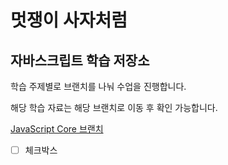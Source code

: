 # 멋쟁이 사자처럼

## 자바스크립트 학습 저장소

학습 주제별로 브랜치를 나눠 수업을 진행합니다.

해당 학습 자료는 해당 브랜치로 이동 후 확인 가능합니다.

[JavaScript Core 브랜치](https:://www.naver.com)

- [ ] 체크박스
